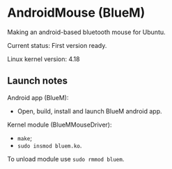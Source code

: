 # AndroidMouse (BlueM)
Making an android-based bluetooth mouse for Ubuntu.

Current status: First version ready.

Linux kernel version: 4.18

## Launch notes

Android app (BlueM): 
*  Open, build, install and launch BlueM android app.
 
Kernel module (BlueMMouseDriver):
*  `make`;
*  `sudo insmod bluem.ko`.
  
 To unload module use `sudo rmmod bluem`.
